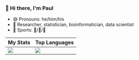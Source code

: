 ### :wave: Hi there, I'm Paul

* :smile: Pronouns: he/him/his
* :necktie: Researcher, statistician, bioinformatician, data scientist
* :muscle: Sports: :ski:/:tennis:/:runner:

| My Stats | Top Languages |
| --- | --- |
| <img src="https://github-readme-streak-stats.herokuapp.com/?user=pllittle&hide_border=true" /> | <img src="https://github-readme-stats.vercel.app/api/top-langs/?username=pllittle&hide_border=true" /> |


<!--
[![GitHub Streak](http://github-readme-streak-stats.herokuapp.com?user=pllittle&hide_border=true&date_format=j%2Fn%5B%2FY%5D)](https://git.io/streak-stats)
-->

<!--
**pllittle/pllittle** is a ✨ _special_ ✨ repository because its `README.md` (this file) appears on your GitHub profile.

Here are some ideas to get you started:

- 🔭 I’m currently working on ...
- 🌱 I’m currently learning ...
- 👯 I’m looking to collaborate on ...
- 🤔 I’m looking for help with ...
- 💬 Ask me about ...
- 📫 How to reach me: ...
- 😄 Pronouns: ...
- ⚡ Fun fact: ...
-->

